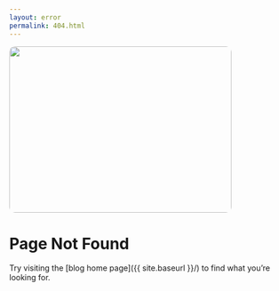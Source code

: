 ```yaml
---
layout: error
permalink: 404.html
---
```


<img style="border-radius: 10px" src="https://picsum.photos/400/300" width="400" height="300" />

<!-- https://source.unsplash.com/featured/400x300/?xkcd -->

# Page Not Found

Try visiting the [blog home page]({{ site.baseurl }}/) to find what you’re looking for. <!-- If it's an older post, you can try the old [dev.to](https://dev.to/joe733) or [Medium](https://joe733.medium.com){: #medium onclick="plausible('Link: Medium')"} posts. -->

<!-- <script>
document.addEventListener ('DOMContentLoaded', (event) => {
  let path = window.location.pathname.slice (1, window.location.pathname.length);
  document.getElementById ("medium").href += path;
})
</script> -->
